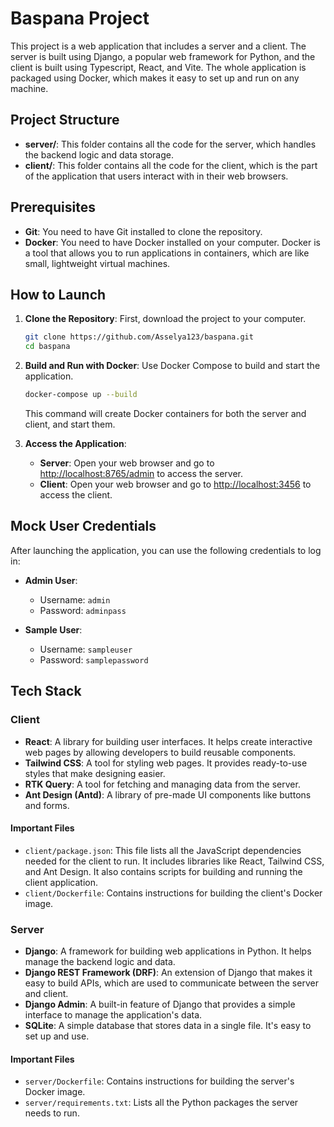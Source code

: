 # Baspana Project

This project is a web application that includes a server and a client. The server is built using Django, a popular web framework for Python, and the client is built using Typescript, React, and Vite. The whole application is packaged using Docker, which makes it easy to set up and run on any machine.

## Project Structure

- **server/**: This folder contains all the code for the server, which handles the backend logic and data storage.
- **client/**: This folder contains all the code for the client, which is the part of the application that users interact with in their web browsers.

## Prerequisites

- **Git**: You need to have Git installed to clone the repository.
- **Docker**: You need to have Docker installed on your computer. Docker is a tool that allows you to run applications in containers, which are like small, lightweight virtual machines.

## How to Launch

1. **Clone the Repository**: First, download the project to your computer.

   ```bash
   git clone https://github.com/Asselya123/baspana.git
   cd baspana
   ```

2. **Build and Run with Docker**: Use Docker Compose to build and start the application.

   ```bash
   docker-compose up --build
   ```

   This command will create Docker containers for both the server and client, and start them.

3. **Access the Application**:

   - **Server**: Open your web browser and go to <a href="http://localhost:8765/admin" target="_blank">http://localhost:8765/admin</a> to access the server.
   - **Client**: Open your web browser and go to <a href="http://localhost:3456" target="_blank">http://localhost:3456</a> to access the client.

## Mock User Credentials

After launching the application, you can use the following credentials to log in:

- **Admin User**:

  - Username: `admin`
  - Password: `adminpass`

- **Sample User**:
  - Username: `sampleuser`
  - Password: `samplepassword`

## Tech Stack

### Client

- **React**: A library for building user interfaces. It helps create interactive web pages by allowing developers to build reusable components.
- **Tailwind CSS**: A tool for styling web pages. It provides ready-to-use styles that make designing easier.
- **RTK Query**: A tool for fetching and managing data from the server.
- **Ant Design (Antd)**: A library of pre-made UI components like buttons and forms.

#### Important Files

- `client/package.json`: This file lists all the JavaScript dependencies needed for the client to run. It includes libraries like React, Tailwind CSS, and Ant Design. It also contains scripts for building and running the client application.
- `client/Dockerfile`: Contains instructions for building the client's Docker image.

### Server

- **Django**: A framework for building web applications in Python. It helps manage the backend logic and data.
- **Django REST Framework (DRF)**: An extension of Django that makes it easy to build APIs, which are used to communicate between the server and client.
- **Django Admin**: A built-in feature of Django that provides a simple interface to manage the application's data.
- **SQLite**: A simple database that stores data in a single file. It's easy to set up and use.

#### Important Files

- `server/Dockerfile`: Contains instructions for building the server's Docker image.
- `server/requirements.txt`: Lists all the Python packages the server needs to run.

